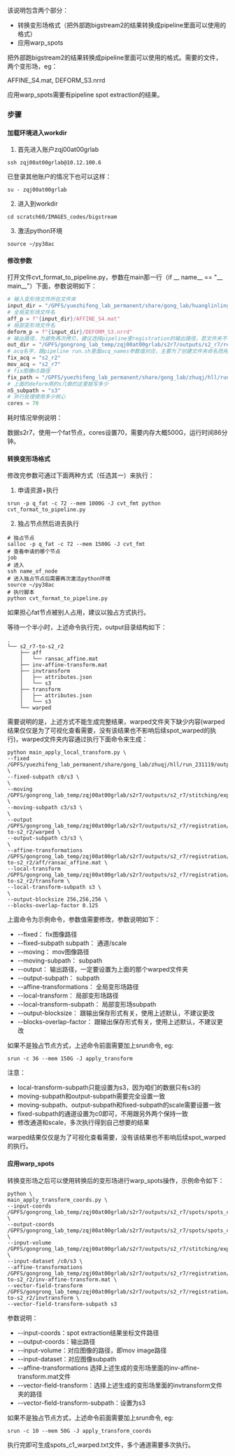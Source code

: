
该说明包含两个部分：
* 转换变形场格式（把外部跑bigstream2的结果转换成pipeline里面可以使用的格式）
* 应用warp_spots

把外部跑bigstream2的结果转换成pipeline里面可以使用的格式。需要的文件，两个变形场，eg：

AFFINE_S4.mat, DEFORM_S3.nrrd

应用warp_spots需要有pipeline spot extraction的结果。

### 步骤

#### 加载环境进入workdir

1. 首先进入账户zqj00at00grlab
```commandline
ssh zqj00at00grlab@10.12.100.6
```
已登录其他账户的情况下也可以这样：
```commandline
su - zqj00at00grlab
```
2. 进入到workdir
```commandline
cd scratch60/IMAGES_codes/bigstream
```
3. 激活python环境
```commandline
source ~/py38ac
```

#### 修改参数

打开文件cvt_format_to_pipeline.py，参数在main那一行（if __ name__ == "__ main__"）下面，参数说明如下：
```python
# 输入变形场文件所在文件夹
input_dir = "/GPFS/yuezhifeng_lab_permanent/share/gong_lab/huanglinling/registration_s2/r7_to_r2"
# 全局变形场文件名
aff_p = f"{input_dir}/AFFINE_S4.mat"
# 局部变形场文件名
deform_p = f"{input_dir}/DEFORM_S3.nrrd"
# 输出路径，为避免再次拷贝，建议选择pipeline里registration的输出路径，若文件夹不存在则手动创建
out_dir = "/GPFS/gongrong_lab_temp/zqj00at00grlab/s2r7/outputs/s2_r7/registration"
# acq名字，跟pipeline run.sh里面acq_names参数值对应，主要为了创建文件夹命名而用。
fix_acq = "s2_r2"
mov_acq = "s2_r7"
# fix图像n5路径
fix_path = "/GPFS/yuezhifeng_lab_permanent/share/gong_lab/zhuqj/hll/run_231119/outputs/s2_r2/stitching/export.n5"
# 上面的deform用的s几做的这里就写多少
n5_subpath = "s3" 
# 并行处理使用多少核心
cores = 70
```
耗时情况举例说明：

数据s2r7，使用一个fat节点，cores设置70，需要内存大概500G，运行时间86分钟。

#### 转换变形场格式

修改完参数可通过下面两种方式（任选其一）来执行：
1. 申请资源+执行
```commandline
srun -p q_fat -c 72 --mem 1000G -J cvt_fmt python cvt_format_to_pipeline.py
```
2. 独占节点然后进去执行
```commandline
# 独占节点
salloc -p q_fat -c 72 --mem 1500G -J cvt_fmt
# 查看申请的哪个节点
job
# 进入
ssh name_of_node
# 进入独占节点后需要再次激活python环境
source ~/py38ac
# 执行脚本
python cvt_format_to_pipeline.py
```

如果担心fat节点被别人占用，建议以独占方式执行。

等待一个半小时，上述命令执行完，output目录结构如下：
```commandline
.
└── s2_r7-to-s2_r2
    ├── aff
    │   └── ransac_affine.mat
    ├── inv-affine-transform.mat
    ├── invtransform
    │   ├── attributes.json
    │   └── s3
    ├── transform
    │   ├── attributes.json
    │   └── s3
    └── warped
```
需要说明的是，上述方式不能生成完整结果，warped文件夹下缺少内容(warped结果仅仅是为了可视化查看需要，没有该结果也不影响后续spot_warped的执行)，warped文件夹内容通过执行下面命令来生成：
```commandline
python main_apply_local_transform.py \
--fixed /GPFS/yuezhifeng_lab_permanent/share/gong_lab/zhuqj/hll/run_231119/outputs/s2_r2/stitching/export.n5 \
--fixed-subpath c0/s3 \
\
--moving /GPFS/gongrong_lab_temp/zqj00at00grlab/s2r7/outputs/s2_r7/stitching/export.n5 \
--moving-subpath c3/s3 \
\
--output /GPFS/gongrong_lab_temp/zqj00at00grlab/s2r7/outputs/s2_r7/registration/s2_r7-to-s2_r2/warped \
--output-subpath c3/s3 \
\
--affine-transformations /GPFS/gongrong_lab_temp/zqj00at00grlab/s2r7/outputs/s2_r7/registration/s2_r7-to-s2_r2/aff/ransac_affine.mat \
--local-transform /GPFS/gongrong_lab_temp/zqj00at00grlab/s2r7/outputs/s2_r7/registration/s2_r7-to-s2_r2/transform \
--local-transform-subpath s3 \
\
--output-blocksize 256,256,256 \
--blocks-overlap-factor 0.125
```
上面命令为示例命令，参数值需要修改，参数说明如下：
* --fixed： fix图像路径
* --fixed-subpath subpath： 通道/scale
* --moving： mov图像路径
* --moving-subpath： subpath
* --output： 输出路径，一定要设置为上面的那个warped文件夹
* --output-subpath： subpath
* --affine-transformations： 全局变形场路径
* --local-transform： 局部变形场路径
* --local-transform-subpath： 局部变形场subpath
* --output-blocksize： 跟输出保存形式有关，使用上述默认，不建议更改
* --blocks-overlap-factor： 跟输出保存形式有关，使用上述默认，不建议更改

如果不是独占节点方式，上述命令前面需要加上srun命令, eg:
```commandline
srun -c 36 --mem 150G -J apply_transform
```

注意：
* local-transform-subpath只能设置为s3，因为咱们的数据只有s3的
* moving-subpath和output-subpath需要完全设置一致
* moving-subpath、output-subpath和fixed-subpath的scale需要设置一致
* fixed-subpath的通道设置为c0即可，不用跟另外两个保持一致
* 修改通道和scale，多次执行得到自己想要的结果

warped结果仅仅是为了可视化查看需要，没有该结果也不影响后续spot_warped的执行。

#### 应用warp_spots

转换变形场之后可以使用转换后的变形场进行warp_spots操作，示例命令如下：
```commandline
python \
main_apply_transform_coords.py \
--input-coords /GPFS/gongrong_lab_temp/zqj00at00grlab/s2r7/outputs/s2_r7/spots/spots_c1.txt \
--output-coords /GPFS/gongrong_lab_temp/zqj00at00grlab/s2r7/outputs/s2_r7/spots/spots_c1_warped.txt \
--input-volume /GPFS/gongrong_lab_temp/zqj00at00grlab/s2r7/outputs/s2_r7/stitching/export.n5 \
--input-dataset /c0/s3 \
--affine-transformations /GPFS/gongrong_lab_temp/zqj00at00grlab/s2r7/outputs/s2_r7/registration/s2_r7-to-s2_r2/inv-affine-transform.mat \
--vector-field-transform /GPFS/gongrong_lab_temp/zqj00at00grlab/s2r7/outputs/s2_r7/registration/s2_r7-to-s2_r2/invtransform \
--vector-field-transform-subpath s3
```
参数说明：
* --input-coords：spot extraction结果坐标文件路径
* --output-coords：输出路径
* --input-volume：对应图像的路径，即mov image路径
* --input-dataset：对应图像subpath
* --affine-transformations 选择上述生成的变形场里面的inv-affine-transform.mat文件
* --vector-field-transform：选择上述生成的变形场里面的invtransform文件夹的路径
* --vector-field-transform-subpath：设置为s3

如果不是独占节点方式，上述命令前面需要加上srun命令, eg:
```commandline
srun -c 10 --mem 50G -J apply_transform_coords
```

执行完即可生成spots_c1_warped.txt文件，多个通道需要多次执行。
